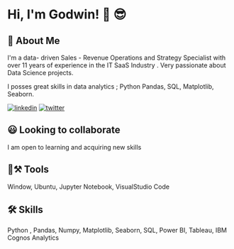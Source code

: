 
# Hi, I'm Godwin! 👋 😎


## 🚀 About Me
I'm a data- driven Sales - Revenue Operations and Strategy Specialist with over 11 years of experience in the IT SaaS Industry  .
Very passionate about Data Science projects.        

I posses great skills in data analytics ; Python Pandas, SQL, Matplotlib, Seaborn.

[![linkedin](https://img.shields.io/badge/linkedin-0A66C2?style=for-the-badge&logo=linkedin&logoColor=white)](https://www.linkedin.com/in/godwinnwalozie//) [![twitter](https://img.shields.io/badge/twitter-1DA1F2?style=for-the-badge&logo=twitter&logoColor=white)](https://twitter.com/godwinnwalozie/)


## 😃 Looking to collaborate

I am open to learning and acquiring new skills


## 🧰⚒️ Tools 
Window, Ubuntu, Jupyter Notebook, VisualStudio Code
## 🛠 Skills
Python , Pandas, Numpy, Matplotlib, Seaborn, SQL, Power BI, Tableau, IBM Cognos Analytics

